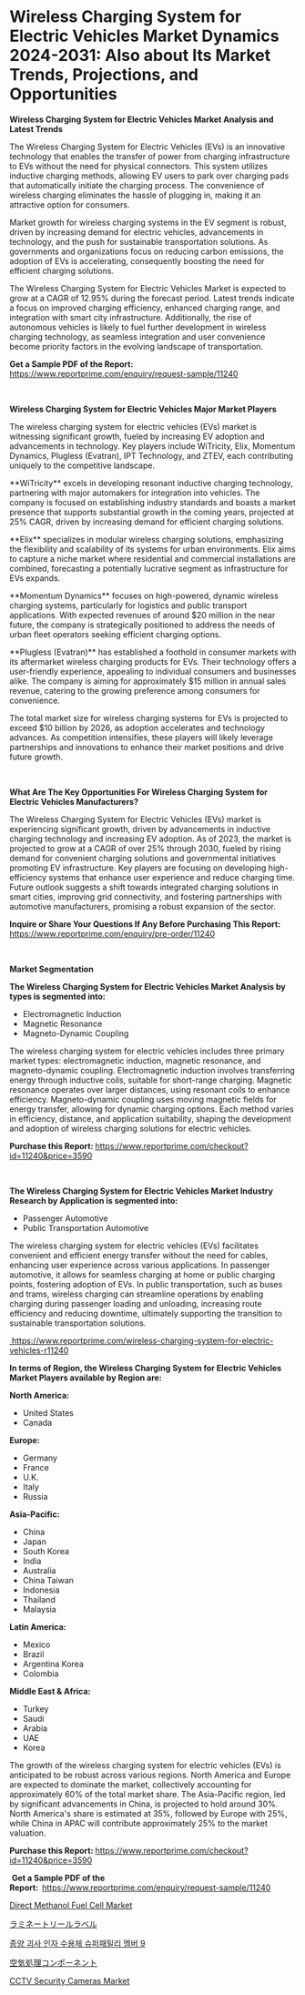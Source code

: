 <p><h1>Wireless Charging System for Electric Vehicles Market Dynamics 2024-2031: Also about Its Market Trends, Projections, and Opportunities</h1></p><p><strong>Wireless Charging System for Electric Vehicles Market Analysis and Latest Trends</strong></p>
<p><p>The Wireless Charging System for Electric Vehicles (EVs) is an innovative technology that enables the transfer of power from charging infrastructure to EVs without the need for physical connectors. This system utilizes inductive charging methods, allowing EV users to park over charging pads that automatically initiate the charging process. The convenience of wireless charging eliminates the hassle of plugging in, making it an attractive option for consumers.</p><p>Market growth for wireless charging systems in the EV segment is robust, driven by increasing demand for electric vehicles, advancements in technology, and the push for sustainable transportation solutions. As governments and organizations focus on reducing carbon emissions, the adoption of EVs is accelerating, consequently boosting the need for efficient charging solutions. </p><p>The Wireless Charging System for Electric Vehicles Market is expected to grow at a CAGR of 12.95% during the forecast period. Latest trends indicate a focus on improved charging efficiency, enhanced charging range, and integration with smart city infrastructure. Additionally, the rise of autonomous vehicles is likely to fuel further development in wireless charging technology, as seamless integration and user convenience become priority factors in the evolving landscape of transportation.</p></p>
<p><strong>Get a Sample PDF of the Report:&nbsp;</strong> <a href="https://www.reportprime.com/enquiry/request-sample/11240">https://www.reportprime.com/enquiry/request-sample/11240</a></p>
<p>&nbsp;</p>
<p><strong>Wireless Charging System for Electric Vehicles Major Market Players</strong></p>
<p><p>The wireless charging system for electric vehicles (EVs) market is witnessing significant growth, fueled by increasing EV adoption and advancements in technology. Key players include WiTricity, Elix, Momentum Dynamics, Plugless (Evatran), IPT Technology, and ZTEV, each contributing uniquely to the competitive landscape.</p><p>**WiTricity** excels in developing resonant inductive charging technology, partnering with major automakers for integration into vehicles. The company is focused on establishing industry standards and boasts a market presence that supports substantial growth in the coming years, projected at 25% CAGR, driven by increasing demand for efficient charging solutions.</p><p>**Elix** specializes in modular wireless charging solutions, emphasizing the flexibility and scalability of its systems for urban environments. Elix aims to capture a niche market where residential and commercial installations are combined, forecasting a potentially lucrative segment as infrastructure for EVs expands. </p><p>**Momentum Dynamics** focuses on high-powered, dynamic wireless charging systems, particularly for logistics and public transport applications. With expected revenues of around $20 million in the near future, the company is strategically positioned to address the needs of urban fleet operators seeking efficient charging options.</p><p>**Plugless (Evatran)** has established a foothold in consumer markets with its aftermarket wireless charging products for EVs. Their technology offers a user-friendly experience, appealing to individual consumers and businesses alike. The company is aiming for approximately $15 million in annual sales revenue, catering to the growing preference among consumers for convenience.</p><p>The total market size for wireless charging systems for EVs is projected to exceed $10 billion by 2026, as adoption accelerates and technology advances. As competition intensifies, these players will likely leverage partnerships and innovations to enhance their market positions and drive future growth.</p></p>
<p>&nbsp;</p>
<p><strong>What Are The Key Opportunities For Wireless Charging System for Electric Vehicles Manufacturers?</strong></p>
<p><p>The Wireless Charging System for Electric Vehicles (EVs) market is experiencing significant growth, driven by advancements in inductive charging technology and increasing EV adoption. As of 2023, the market is projected to grow at a CAGR of over 25% through 2030, fueled by rising demand for convenient charging solutions and governmental initiatives promoting EV infrastructure. Key players are focusing on developing high-efficiency systems that enhance user experience and reduce charging time. Future outlook suggests a shift towards integrated charging solutions in smart cities, improving grid connectivity, and fostering partnerships with automotive manufacturers, promising a robust expansion of the sector.</p></p>
<p><strong>Inquire or Share Your Questions If Any Before Purchasing This Report:</strong> <a href="https://www.reportprime.com/enquiry/pre-order/11240">https://www.reportprime.com/enquiry/pre-order/11240</a></p>
<p>&nbsp;</p>
<p><strong>Market Segmentation</strong></p>
<p><strong>The Wireless Charging System for Electric Vehicles Market Analysis by types is segmented into:</strong></p>
<p><ul><li>Electromagnetic Induction</li><li>Magnetic Resonance</li><li>Magneto-Dynamic Coupling</li></ul></p>
<p><p>The wireless charging system for electric vehicles includes three primary market types: electromagnetic induction, magnetic resonance, and magneto-dynamic coupling. Electromagnetic induction involves transferring energy through inductive coils, suitable for short-range charging. Magnetic resonance operates over larger distances, using resonant coils to enhance efficiency. Magneto-dynamic coupling uses moving magnetic fields for energy transfer, allowing for dynamic charging options. Each method varies in efficiency, distance, and application suitability, shaping the development and adoption of wireless charging solutions for electric vehicles.</p></p>
<p><strong>Purchase this Report:&nbsp;</strong><a href="https://www.reportprime.com/checkout?id=11240&price=3590">https://www.reportprime.com/checkout?id=11240&price=3590</a></p>
<p>&nbsp;</p>
<p><strong>The Wireless Charging System for Electric Vehicles Market Industry Research by Application is segmented into:</strong></p>
<p><ul><li>Passenger Automotive</li><li>Public Transportation Automotive</li></ul></p>
<p><p>The wireless charging system for electric vehicles (EVs) facilitates convenient and efficient energy transfer without the need for cables, enhancing user experience across various applications. In passenger automotive, it allows for seamless charging at home or public charging points, fostering adoption of EVs. In public transportation, such as buses and trams, wireless charging can streamline operations by enabling charging during passenger loading and unloading, increasing route efficiency and reducing downtime, ultimately supporting the transition to sustainable transportation solutions.</p></p>
<p><a href="https://www.reportprime.com/wireless-charging-system-for-electric-vehicles-r11240">&nbsp;https://www.reportprime.com/wireless-charging-system-for-electric-vehicles-r11240</a></p>
<p><strong>In terms of Region, the Wireless Charging System for Electric Vehicles Market Players available by Region are:</strong></p>
<p>
    <p> <strong> North America: </strong>
        <ul>
            <li>United States</li>
            <li>Canada</li>
        </ul>
        </p> 
    <p> <strong> Europe: </strong>
        <ul>
            <li>Germany</li>
            <li>France</li>
            <li>U.K.</li>
            <li>Italy</li>
            <li>Russia</li>
        </ul>
        </p> 
    <p> <strong> Asia-Pacific: </strong>
        <ul>
            <li>China</li>
            <li>Japan</li>
            <li>South Korea</li>
            <li>India</li>
            <li>Australia</li>
            <li>China Taiwan</li>
            <li>Indonesia</li>
            <li>Thailand</li>
            <li>Malaysia</li>
        </ul>
        </p> 
    <p> <strong> Latin America: </strong>
        <ul>
            <li>Mexico</li>
            <li>Brazil</li>
            <li>Argentina Korea</li>
            <li>Colombia</li>
        </ul>
        </p> 
    <p> <strong> Middle East & Africa: </strong>
        <ul>
            <li>Turkey</li>
            <li>Saudi</li>
            <li>Arabia</li>
            <li>UAE</li>
            <li>Korea</li>
        </ul>
    </p>
    </p>
<p><p>The growth of the wireless charging system for electric vehicles (EVs) is anticipated to be robust across various regions. North America and Europe are expected to dominate the market, collectively accounting for approximately 60% of the total market share. The Asia-Pacific region, led by significant advancements in China, is projected to hold around 30%. North America's share is estimated at 35%, followed by Europe with 25%, while China in APAC will contribute approximately 25% to the market valuation.</p></p>
<p><strong>Purchase this Report: </strong><a href="https://www.reportprime.com/checkout?id=11240&price=3590">https://www.reportprime.com/checkout?id=11240&price=3590</a></p>
<p>&nbsp;<strong>Get a Sample PDF of the Report:&nbsp;&nbsp;</strong><a href="https://www.reportprime.com/enquiry/request-sample/11240">https://www.reportprime.com/enquiry/request-sample/11240</a></p>
<p><strong></strong></p>
<p><p><a href="https://medium.com/@delaneyhayes2022/the-comprehensive-direct-methanol-fuel-cell-market-research-report-is-essential-for-understanding-b86fa7a53499">Direct Methanol Fuel Cell Market</a></p><p><a href="https://medium.com/@jessicagtk0/laminated-reel-labels-market-%E3%81%AF-%E3%82%B3%E3%82%B9%E3%83%88%E7%AE%A1%E7%90%86%E3%81%A8%E5%8A%B9%E7%8E%87%E5%90%91%E4%B8%8A%E3%82%92%E5%84%AA%E5%85%88%E3%81%97%E3%81%BE%E3%81%99-%E3%81%95%E3%82%89%E3%81%AB-%E5%A0%B1%E5%91%8A%E6%9B%B8%E3%81%AF%E5%B8%82%E5%A0%B4%E3%81%AE%E9%9C%80%E8%A6%81%E9%9D%A2%E3%81%A8%E4%BE%9B%E7%B5%A6%E9%9D%A2%E3%81%AE%E4%B8%A1%E6%96%B9%E3%82%92%E3%82%AB%E3%83%90%E3%83%BC%E3%81%97%E3%81%A6%E3%81%84%E3%81%BE%E3%81%99-laminated-reel-6cd0788d80cc">ラミネートリールラベル</a></p><p><a href="https://medium.com/@matthew_harrop14/%EC%A2%85%EC%96%91-%EA%B4%B4%EC%82%AC-%EC%9D%B8%EC%9E%90-%EC%88%98%EC%9A%A9%EC%B2%B4-%EC%B4%88%EA%B0%80%EC%A1%B1-%EA%B5%AC%EC%84%B1%EC%9B%90-9-%EC%8B%9C%EC%9E%A5-2024%EB%85%84%EB%B6%80%ED%84%B0-2031%EB%85%84%EA%B9%8C%EC%A7%80%EC%9D%98-%EA%B8%80%EB%A1%9C%EB%B2%8C-%EC%8B%9C%EC%9E%A5-%ED%86%B5%EC%B0%B0%EB%A0%A5-%EB%B0%8F-%ED%8C%90%EB%A7%A4-%EB%8F%99%ED%96%A5-c3f1cb05934d">종양 괴사 인자 수용체 슈퍼패밀리 멤버 9</a></p><p><a href="https://medium.com/@jessicagtk0/%E7%A9%BA%E6%B0%97%E5%87%A6%E7%90%86%E3%82%B3%E3%83%B3%E3%83%9D%E3%83%BC%E3%83%8D%E3%83%B3%E3%83%88%E5%B8%82%E5%A0%B4%E3%81%AE%E6%B4%9E%E5%AF%9F-%E5%B8%82%E5%A0%B4%E3%83%97%E3%83%AC%E3%83%BC%E3%83%A4%E3%83%BC-%E5%B8%82%E5%A0%B4%E8%A6%8F%E6%A8%A1-%E5%9C%B0%E7%90%86%E7%9A%84%E5%9C%B0%E5%9F%9F-%E4%BA%88%E6%B8%AC-2024-2031-303206ce9690">空気処理コンポーネント</a></p><p><a href="https://www.linkedin.com/pulse/how-regional-global-trends-shaping-cctv-security-cameras-market-woenc?trackingId=SDf9SX3%2BQs2VrpQsVFdfig%3D%3D">CCTV Security Cameras Market</a></p></p>